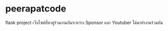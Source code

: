 # peerapatcode
flask project
เว็บไซต์ที่หาคู่ร่วมงานกันระหว่าง Sponsor และ Youtuber ได้มาทำงานร่วมกัน
